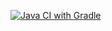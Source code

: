 [![Java CI with Gradle](https://github.com/d-a-tacito/CalcGitignore/actions/workflows/gradle.yml/badge.svg)](https://github.com/d-a-tacito/CalcGitignore/actions/workflows/gradle.yml)
